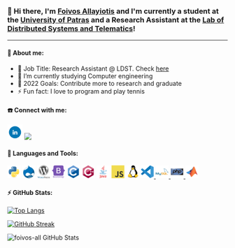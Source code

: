 ### 👋 Hi there, I'm [Foivos Allayiotis](https://foivos-all.github.io/) and I'm currently a student at the [University of Patras](https://www.upatras.gr/en/) and a Research Assistant at the [Lab of Distributed Systems and Telematics](http://telematics.upatras.gr/telematics/)!

<!-- [![Website](https://img.shields.io/website?label=IoannisSina.com&style=for-the-badge&url=https://ioannissina.github.io/)](https://ioannissina.github.io/) -->
---

#### :pencil: About me:

- 🔭 Job Title: Research Assistant @ LDST. Check [here](http://telematics.upatras.gr/telematics/users/foivos-allayiotis)
- 🌱 I’m currently studying Computer engineering
- 🥅 2022 Goals: Contribute more to research and graduate
- ⚡ Fun fact: I love to program and play tennis



#### :telephone: Connect with me:

<a href="https://www.linkedin.com/in/fivos-allayiotis/" target="_blank"><img src="https://github.com/aritraroy/social-icons/blob/master/linkedin-icon.png?raw=true" width="35"></a>
<a href="https://scholar.google.gr/citations?user=33gpo-QAAAAJ&hl=en&authuser=1" target="_blank"><img src="https://cloud.githubusercontent.com/assets/1612326/3472454/f1f2a18e-02cb-11e4-9f89-1d98c471cade.png" width="35"></a>
<br />



#### :wrench: Languages and Tools:

<a style="text-decoration: none;" href="https://www.python.org" target="_blank"> <img src="https://raw.githubusercontent.com/devicons/devicon/master/icons/python/python-original.svg" alt="Python" width="30" height="30"/> </a>
<a style="text-decoration: none;" href="https://www.drupal.org/" target="_blank"> <img src="https://github.com/devicons/devicon/blob/master/icons/drupal/drupal-original.svg" alt="Drupal" width="30" height="30"/> </a> 
<a style="text-decoration: none;" href="https://wordpress.com/" target="_blank"> <img src="https://github.com/devicons/devicon/blob/master/icons/wordpress/wordpress-original.svg" alt="Wordpress" width="30" height="30"/> </a> 
<a style="text-decoration: none;" href="https://getbootstrap.com" target="_blank"> <img src="https://raw.githubusercontent.com/devicons/devicon/master/icons/bootstrap/bootstrap-plain-wordmark.svg" alt="bootstrap" width="30" height="30"/> </a> 
<a style="text-decoration: none;" href="https://www.cprogramming.com/" target="_blank"> <img src="https://raw.githubusercontent.com/devicons/devicon/master/icons/c/c-original.svg" alt="C" width="30" height="30"/> </a> 
<a style="text-decoration: none;" href="https://www.w3schools.com/cpp/" target="_blank"> <img src="https://raw.githubusercontent.com/devicons/devicon/master/icons/cplusplus/cplusplus-original.svg" alt="C++" width="30" height="30"/> </a>
<a style="text-decoration: none;" href="https://www.java.com/en/" target="_blank"> <img src="https://github.com/devicons/devicon/blob/master/icons/java/java-original-wordmark.svg" alt="Java" width="30" height="30"/> </a> 
<a style="text-decoration: none;" href="https://developer.mozilla.org/en-US/docs/Web/JavaScript" target="_blank"> <img src="https://raw.githubusercontent.com/devicons/devicon/master/icons/javascript/javascript-original.svg" alt="Javascript" width="30" height="30"/> </a> 
<a style="text-decoration: none;" href="https://www.linux.org/" target="_blank"> <img src="https://raw.githubusercontent.com/devicons/devicon/master/icons/linux/linux-original.svg" alt="linux" width="30" height="30"/> </a>
<a href="https://visualstudio.microsoft.com/" target="_blank"> <img target="_blank" alt="Visual Studio Code" width="30" height="30" src="https://raw.githubusercontent.com/devicons/devicon/master/icons/vscode/vscode-original.svg" /> </a>
<a href="https://www.mysql.com/" target="_blank"> <img target="_blank" width="30" height="30" src="https://raw.githubusercontent.com/devicons/devicon/master/icons/mysql/mysql-original-wordmark.svg" alt="MySQL" width="30" height="30"/> </a>
<a href="https://www.php.net/" target="_blank"> <img target="_blank" width="30" height="30" src="https://raw.githubusercontent.com/devicons/devicon/master/icons/php/php-original.svg" alt="PHP" width="30" height="30"/> </a>
<a href="https://www.mathworks.com/products/matlab.html" target="_blank"> <img target="_blank" width="30" height="30" src="https://github.com/devicons/devicon/blob/master/icons/matlab/matlab-original.svg" alt="MATLAB" width="30" height="30"/> </a>

#### :zap: GitHub Stats:

[![Top Langs](https://github-readme-stats.vercel.app/api/top-langs/?username=foivos-all&langs_count=8&layout=compact&theme=cobalt)](https://github.com/anuraghazra/github-readme-stats)

[![GitHub Streak](http://github-readme-streak-stats.herokuapp.com?user=foivos-all&show_icons=true&layout=compact&theme=cobalt)](https://git.io/streak-stats)

<img align="left" alt="foivos-all GitHub Stats" src="https://github-readme-stats.vercel.app/api?username=foivos-all&show_icons=true&theme=cobalt" />




[website]: https://foivos-all.github.io/ 
[linkedin]: https://www.linkedin.com/in/ioannis-sina-8b41531a1/ 
[google scholar]: https://scholar.google.gr/citations?user=33gpo-QAAAAJ&hl=en&authuser=1
